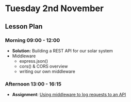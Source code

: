 # Tuesday 2nd November

## Lesson Plan

### Morning 09:00 - 12:00

+ **Solution:** Building a REST API for our solar system
+ Middleware
  + express.json()
  + cors() & CORS overview
  + writing our own middleware

### Afternoon 13:00 - 16:15

+ **Assignment**: [Using middleware to log requests to an API](https://github.com/FrancoSpeziali/express-middleware-logging-requests)
